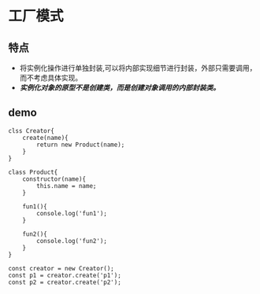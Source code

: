 # 工厂模式

## 特点

- 将实例化操作进行单独封装,可以将内部实现细节进行封装，外部只需要调用，而不考虑具体实现。
- **_实例化对象的原型不是创建类，而是创建对象调用的内部封装类。_**

## demo

```language=javascript
clss Creator{
    create(name){
        return new Product(name);
    }
}

class Product{
    constructor(name){
        this.name = name;
    }

    fun1(){
        console.log('fun1');
    }

    fun2(){
        console.log('fun2');
    }
}

const creator = new Creator();
const p1 = creator.create('p1');
const p2 = creator.create('p2');
```
